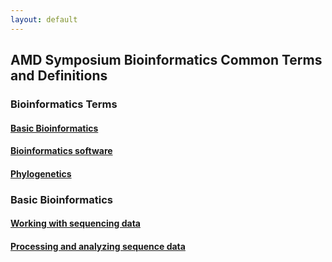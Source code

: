 ```yaml
---
layout: default
---
```


## AMD Symposium Bioinformatics Common Terms and Definitions

### Bioinformatics Terms

#### [Basic Bioinformatics](https://amd-midwest.github.io/bioinfo_course/bioinformatics_terms.html)
#### [Bioinformatics software](https://amd-midwest.github.io/bioinfo_course/common_progs.html)
#### [Phylogenetics](https://amd-midwest.github.io/bioinfo_course/phylo.html)

### Basic Bioinformatics
#### [Working with sequencing data](https://amd-midwest.github.io/bioinfo_course/data.html)
#### [Processing and analyzing sequence data](https://amd-midwest.github.io/bioinfo_course/analysis.html)
